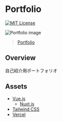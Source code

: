 # Portfolio

[![MIT License](http://img.shields.io/badge/license-MIT-blue.svg?style=flat)](LICENSE)

![Portfolio image](https://user-images.githubusercontent.com/55532835/111150317-48255f80-85d1-11eb-9113-38c981dec843.png)

> [Portfolio](https://portfolio-nkthkr.vercel.app/)

## Overview

自己紹介用ポートフォリオ

## Assets
- [Vue.js](https://vuejs.org/)
  - [Nuxt.js](https://nuxtjs.org/)
- [Tailwind CSS](https://tailwindcss.com/)
- [Vercel](https://app.netlify.com/)
